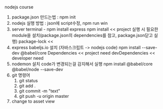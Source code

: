 nodejs course

1. package.json 만드는법 : npm init
2. nodejs 실행 방법 : json에 script수정, npm run win
3. server
   terminal - npm install express
   npm install << project 실행 시 필요한 module을 설치(package.json의 dependencies를 참고, package.json닫고 실행)
   package-lock <<
4. express
   babeljs.io 설치 (자바스크립트 -> nodejs code)
   npm install --save-dev @babel/core
   Dependencies << project need
   devDependencies << developer need
5. nodemon 설치
   code가 변경되는걸 감지해서 실행
   npm install @babel/core @babel/node --save-dev
6. git 명령어
   1. git status
   2. git add .
   3. git commit -m "text"
   4. git push -u origin master
7. change to asset view
